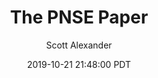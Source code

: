 ---
layout: podcast
title: "The PNSE Paper"
author: Scott Alexander
description: https://slatestarcodex.com/2019/10/21/the-pnse-paper/
date: 2019-10-21 21:48:00 PDT
length: 3820802
duration: 955
guid: the-pnse-paper
---